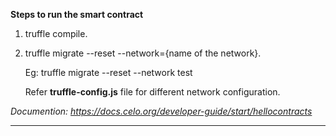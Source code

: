 **Steps to run the smart contract**

1. truffle compile.

2. truffle migrate --reset --network={name of the network}.

   Eg: truffle migrate --reset --network test

   Refer **truffle-config.js** file for different network configuration.

*Documention: https://docs.celo.org/developer-guide/start/hellocontracts*

---

